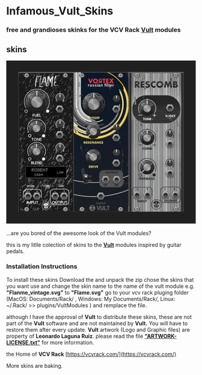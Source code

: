 # Infamous_Vult_Skins
### free and grandioses skinks for the VCV Rack [Vult](https://modlfo.github.io/VultModules/) modules 
## skins 
![preview](https://raw.githubusercontent.com/infamedavid/infamous_vult_skins/master/fxs.png "preview")

...are you bored of the awesome look of the Vult modules?

this is my litlle colection of skins to the  [**Vult**](https://github.com/modlfo/VultModules) modules inspired by guitar pedals.

### Installation Instructions

To install these skins Download the and  unpack the zip  chose the skins that you want use and change the skin name to the name of the vult module e.g. **"Flanme_vintage.svg"** to **"Flame.svg"** go to your vcv rack pluging folder (MacOS: Documents/Rack/ , Windows: My Documents/Rack/, Linux: ~/.Rack/ >> plugins/VultModules ) and remplace the file.

although I have the approval of **Vult** to distribute these skins, these are not part of the **Vult** software and are not maintained by **Vult.** You will have to restore them after every update. **Vult** artwork (Logo and Graphic files) are property of **Leonardo Laguna Ruiz**. please read the file [**"ARTWORK-LICENSE.txt"**](https://github.com/infamedavid/infamous_vult_skins/blob/master/ARTWORK-LICENSE.txt) for more information.

the Home of **VCV Rack** [https://vcvrack.com/](https://vcvrack.com/)

More skins are baking.
